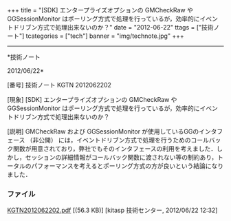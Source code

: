 ﻿+++
title = "[SDK] エンタープライズオプションの GMCheckRaw や GGSessionMonitor はポーリング方式で処理を行っているが，効率的にイベントドリブン方式で処理出来ないのか？"
date = "2012-06-22"
ttags = ["技術ノート"]
tcategories = ["tech"]
banner = "img/technote.jpg"
+++

-----------------------------------------------------------------------------------------------------------------------------

*技術ノート

2012/06/22*


[番号]
技術ノート KGTN 2012062202

[現象]
[SDK] エンタープライズオプションの GMCheckRaw や GGSessionMonitor
はポーリング方式で処理を行っているが，効率的にイベントドリブン方式で処理出来ないのか？

[説明]
GMCheckRaw および GGSessionMonitor が使用しているGGのインタフェース
（非公開）
には，イベントドリブン方式で処理を行うためのコールバック関数が用意されており，弊社でもそのインタフェースの利用を考えました．しかし，セッションの詳細情報がコールバック関数に渡されない等の制約あり，トータルのパフォーマンスを考えるとポーリング方式の方が良いという結論になりました．


### ファイル

 
 


[KGTN2012062202.pdf](http://techreport.kitasp.net/attachments/download/917/KGTN2012062202.pdf)
 [(56.3 KB)] [kitasp 技術センター, 2012/06/22
12:32]


 


 

